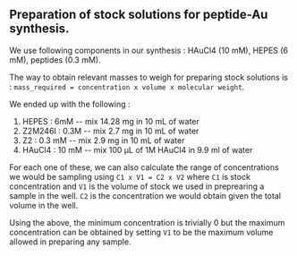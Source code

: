 ## Preparation of stock solutions for peptide-Au synthesis.

We use following components in our synthesis : HAuCl4 (10 mM), HEPES (6 mM), peptides (0.3 mM).

The way to obtain relevant masses to weigh for preparing stock solutions is : `mass_required = concentration x volume x molecular weight`.

We ended up with the following : 
1. HEPES : 6mM -- mix 14.28 mg in 10 mL of water
2. Z2M246I : 0.3M -- mix 2.7 mg in 10 mL of water
3. Z2 : 0.3 mM -- mix 2.9 mg in 10 mL of water
4. HAuCl4 : 10 mM -- mix 100 µL of 1M HAuCl4 in 9.9 ml of water 

For each one of these, we can also calculate the range of concentrations we would be sampling using `C1 x V1 = C2 x V2`
where `C1` is stock concentration and `V1` is the volume of stock we used in preprearing a sample in the well.
`C2` is the concentration we would obtain given the total volume in the well. 

Using the above, the minimum concentration is trivially 0 but the maximum concentration can be obtained by setting `V1` to be the maximum volume allowed in preparing any sample.